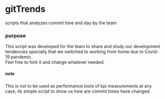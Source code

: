 # gitTrends
scripts that analyzes commit time and day by the team

### purpose
This script was developed for the team to share and study our development tendencies specially that we switched to working from home due to Covid-19 pandemic.\
Feel free to fork it and change whatever needed.

##### note
This is not to be used as performance tools of kpi measurements at any case, its simple script to show us how are commit times have changed.


